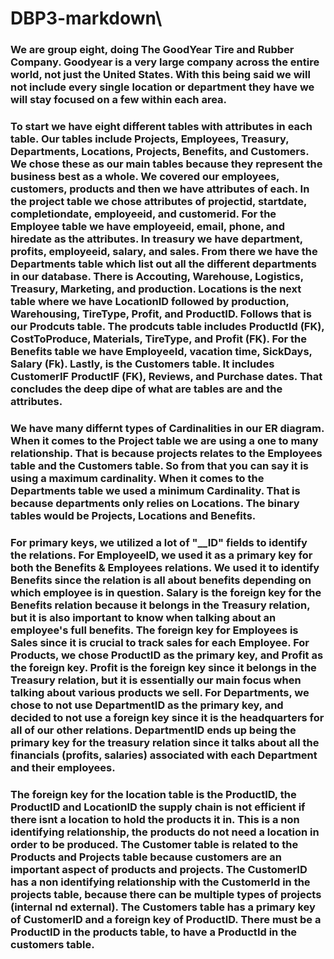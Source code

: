 # DBP3-markdown\
 ### We are group eight, doing The GoodYear Tire and Rubber Company. Goodyear is a very large company across the entire world, not just the United States. With this being said we will not include every single location or department they have we will stay focused on a few within each area. 
### To start we have eight different tables with attributes in each table. Our tables include Projects, Employees, Treasury, Departments, Locations, Projects, Benefits, and Customers.  We chose these as our main tables because they represent the business best as a whole. We covered our employees, customers, products and then we have attributes of each. In the project table we chose attributes of projectid, startdate, completiondate, employeeid, and customerid. For the Employee table we have employeeid, email, phone, and hiredate as the attributes. In treasury we have department, profits, employeeid, salary, and sales. From there we have the Departments table which list out all the different departments in our database. There is Accouting, Warehouse, Logistics, Treasury, Marketing, and production. Locations is the next table where we have LocationID followed by production, Warehousing, TireType, Profit, and ProductID. Follows that is our Prodcuts table. The prodcuts table includes ProductId (FK), CostToProduce, Materials, TireType, and Profit (FK). For the Benefits table we have EmployeeId, vacation time, SickDays, Salary (Fk). Lastly, is the Customers table. It includes CustomerIF ProductIF (FK), Reviews, and Purchase dates. That concludes the deep dipe of what are tables are and the attributes.
### We have many differnt types of Cardinalities in our ER diagram. When it comes to the Project table we are using a one to many relationship. That is because projects relates to the Employees table and the Customers table. So from that you can say it is using a maximum cardinality. When it comes to the Departments table we used a minimum Cardinality. That is because departments only relies on Locations. The binary tables would be Projects, Locations and Benefits.    
### For primary keys, we utilized a lot of "__ID" fields to identify the relations. For EmployeeID, we used it as a primary key for both the Benefits & Employees relations. We used it to identify Benefits since the relation is all about benefits depending on which employee is in question. Salary is the foreign key for the Benefits relation because it belongs in the Treasury relation, but it is also important to know when talking about an employee's full benefits. The foreign key for Employees is Sales since it is crucial to track sales for each Employee. For Products, we chose ProductID as the primary key, and Profit as the foreign key. Profit is the foreign key since it belongs in the Treasury relation, but it is essentially our main focus when talking about various products we sell. For Departments, we chose to not use DepartmentID as the primary key, and decided to not use a foreign key since it is the headquarters for all of our other relations. DepartmentID ends up being the primary key for the treasury relation since it talks about all the financials (profits, salaries) associated with each Department and their employees. 
### The foreign key for the location table is the ProductID, the ProductID and LocationID the supply chain is not efficient if there isnt a location to hold the products it in. This is a non identifying relationship, the products do not need a location in order to be produced.  The Customer table is related to the Products and Projects table because customers are an important aspect of products and projects. The CustomerID has a non identifying relationship with the CustomerId in the projects table, because there can be multiple types of projects (internal nd external). The Customers table has a primary key of CustomerID and a foreign key of ProductID. There must be a ProductID in the products table, to have a ProductId in the customers table.
